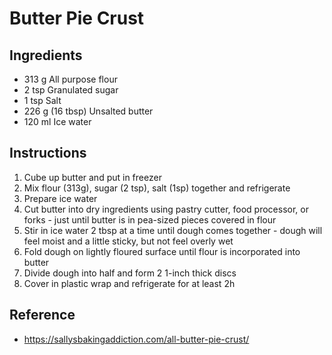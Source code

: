 # Butter Pie Crust

## Ingredients

- 313 g All purpose flour
- 2 tsp Granulated sugar
- 1 tsp Salt
- 226 g (16 tbsp) Unsalted butter
- 120 ml Ice water

## Instructions

1. Cube up butter and put in freezer
2. Mix flour (313g), sugar (2 tsp), salt (1sp) together and refrigerate
3. Prepare ice water
4. Cut butter into dry ingredients using pastry cutter, food processor, or forks - just until butter is in pea-sized pieces covered in flour
5. Stir in ice water 2 tbsp at a time until dough comes together - dough will feel moist and a little sticky, but not feel overly wet
6. Fold dough on lightly floured surface until flour is incorporated into butter
7. Divide dough into half and form 2 1-inch thick discs
8. Cover in plastic wrap and refrigerate for at least 2h

## Reference

- https://sallysbakingaddiction.com/all-butter-pie-crust/
